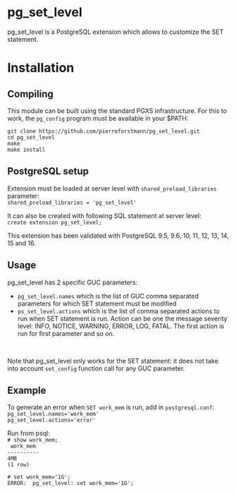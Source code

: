 # pg_set_level
pg_set_level is a PostgreSQL extension which allows to customize the SET statement.

# Installation
## Compiling

This module can be built using the standard PGXS infrastructure. For this to work, the `pg_config` program must be available in your $PATH:
  
`git clone https://github.com/pierreforstmann/pg_set_level.git` <br>
`cd pg_set_level` <br>
`make` <br>
`make install` <br>

## PostgreSQL setup

Extension must be loaded at server level with `shared_preload_libraries` parameter: <br> 
`shared_preload_libraries = 'pg_set_level'` <br>

It can also be created with following SQL statement at server level:<br>
`create extension pg_set_level;` <br>

This extension has been validated with PostgreSQL 9.5, 9.6, 10, 11, 12, 13, 14, 15 and 16.

## Usage
pg_set_level has 2 specific GUC parameters:<br>
- `pg_set_level.names` which is the list of GUC comma separated parameters for which SET statement must be modified <br>
- `ps_set_level.actions` which is the list of comma separated actions to run when SET statement is run. Action can be one the message severity level: INFO, NOTICE, WARNING, ERROR, LOG, FATAL. The first action is run for first parameter and so on.
<br>

Note that pg_set_level only works for the SET statement: it does not take into account `set_config` function call for any GUC parameter. <br>

## Example
To generate an error when `SET work_mem` is run, add in `postgresql.conf`: <br>
`pg_set_level.names='work_mem'` <br>
`pg_set_level.actions='error'`  <br>

Run from psql:<br>
`# show work_mem;`<br>
` work_mem`<br>
`----------` <br>
` 4MB `<br>
`(1 row)`

`# set work_mem='1G';` <br>
`ERROR:  pg_set_level: set work_mem='1G';` <br>


